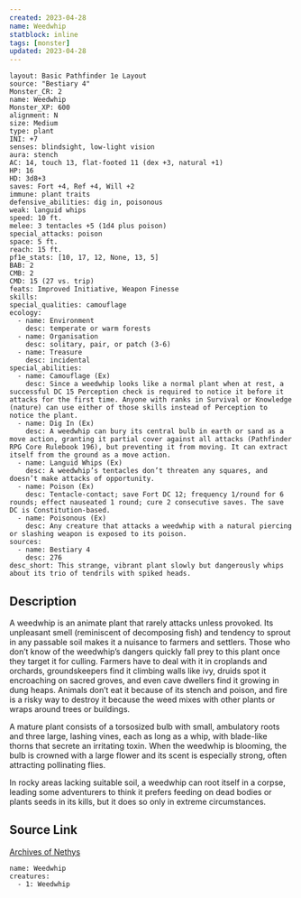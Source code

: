 ```yaml
---
created: 2023-04-28
name: Weedwhip
statblock: inline
tags: [monster]
updated: 2023-04-28
---
```

```statblock
layout: Basic Pathfinder 1e Layout
source: "Bestiary 4"
Monster_CR: 2
name: Weedwhip
Monster_XP: 600
alignment: N
size: Medium
type: plant
INI: +7
senses: blindsight, low-light vision
aura: stench
AC: 14, touch 13, flat-footed 11 (dex +3, natural +1)
HP: 16
HD: 3d8+3
saves: Fort +4, Ref +4, Will +2
immune: plant traits
defensive_abilities: dig in, poisonous
weak: languid whips
speed: 10 ft.
melee: 3 tentacles +5 (1d4 plus poison)
special_attacks: poison
space: 5 ft.
reach: 15 ft.
pf1e_stats: [10, 17, 12, None, 13, 5]
BAB: 2
CMB: 2
CMD: 15 (27 vs. trip)
feats: Improved Initiative, Weapon Finesse
skills: 
special_qualities: camouflage
ecology:
  - name: Environment
    desc: temperate or warm forests
  - name: Organisation
    desc: solitary, pair, or patch (3-6)
  - name: Treasure
    desc: incidental
special_abilities:
  - name: Camouflage (Ex)
    desc: Since a weedwhip looks like a normal plant when at rest, a successful DC 15 Perception check is required to notice it before it attacks for the first time. Anyone with ranks in Survival or Knowledge (nature) can use either of those skills instead of Perception to notice the plant.
  - name: Dig In (Ex)
    desc: A weedwhip can bury its central bulb in earth or sand as a move action, granting it partial cover against all attacks (Pathfinder RPG Core Rulebook 196), but preventing it from moving. It can extract itself from the ground as a move action.
  - name: Languid Whips (Ex)
    desc: A weedwhip’s tentacles don’t threaten any squares, and doesn’t make attacks of opportunity.
  - name: Poison (Ex)
    desc: Tentacle-contact; save Fort DC 12; frequency 1/round for 6 rounds; effect nauseated 1 round; cure 2 consecutive saves. The save DC is Constitution-based.
  - name: Poisonous (Ex)
    desc: Any creature that attacks a weedwhip with a natural piercing or slashing weapon is exposed to its poison.
sources:
  - name: Bestiary 4
    desc: 276
desc_short: This strange, vibrant plant slowly but dangerously whips about its trio of tendrils with spiked heads.
```
## Description
A weedwhip is an animate plant that rarely attacks unless provoked. Its unpleasant smell (reminiscent of decomposing fish) and tendency to sprout in any passable soil makes it a nuisance to farmers and settlers. Those who don’t know of the weedwhip’s dangers quickly fall prey to this plant once they target it for culling. Farmers have to deal with it in croplands and orchards, groundskeepers find it climbing walls like ivy, druids spot it encroaching on sacred groves, and even cave dwellers find it growing in dung heaps. Animals don’t eat it because of its stench and poison, and fire is a risky way to destroy it because the weed mixes with other plants or wraps around trees or buildings.

A mature plant consists of a torsosized bulb with small, ambulatory roots and three large, lashing vines, each as long as a whip, with blade-like thorns that secrete an irritating toxin. When the weedwhip is blooming, the bulb is crowned with a large flower and its scent is especially strong, often attracting pollinating flies.

In rocky areas lacking suitable soil, a weedwhip can root itself in a corpse, leading some adventurers to think it prefers feeding on dead bodies or plants seeds in its kills, but it does so only in extreme circumstances.
## Source Link
[Archives of Nethys](https://aonprd.com/MonsterDisplay.aspx?ItemName=Weedwhip)
```encounter-table
name: Weedwhip
creatures:
  - 1: Weedwhip
```
